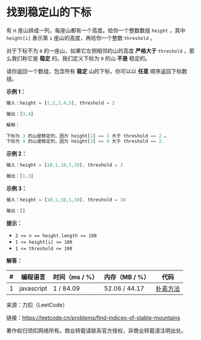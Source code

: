 # 找到稳定山的下标

有 n 座山排成一列，每座山都有一个高度。给你一个整数数组 `height` ，其中 `height[i]` 表示第 `i` 座山的高度，再给你一个整数 `threshold` 。

对于下标不为 `0` 的一座山，如果它左侧相邻的山的高度 **严格大于** `threshold` ，那么我们称它是 **稳定** 的。我们定义下标为 `0` 的山 **不是** 稳定的。

请你返回一个数组，包含所有 **稳定** 山的下标，你可以以 **任意** 顺序返回下标数组。

**示例 1：**

``` javascript
输入：height = [1,2,3,4,5], threshold = 2

输出：[3,4]

解释：

下标为 3 的山是稳定的，因为 height[2] == 3 大于 threshold == 2 。
下标为 4 的山是稳定的，因为 height[3] == 4 大于 threshold == 2.
```

**示例 2：**

``` javascript
输入：height = [10,1,10,1,10], threshold = 3

输出：[1,3]
```

**示例 3：**

``` javascript
输入：height = [10,1,10,1,10], threshold = 10

输出：[]
```

**提示：**

- `2 <= n == height.length <= 100`
- `1 <= height[i] <= 100`
- `1 <= threshold <= 100`

**解答：**

**#**|**编程语言**|**时间（ms / %）**|**内存（MB / %）**|**代码**
--|--|--|--|--
1|javascript|1 / 84.09|52.06 / 44.17|[朴素方法](./javascript/ac_v1.js)

来源：力扣（LeetCode）

链接：https://leetcode.cn/problems/find-indices-of-stable-mountains

著作权归领扣网络所有。商业转载请联系官方授权，非商业转载请注明出处。
